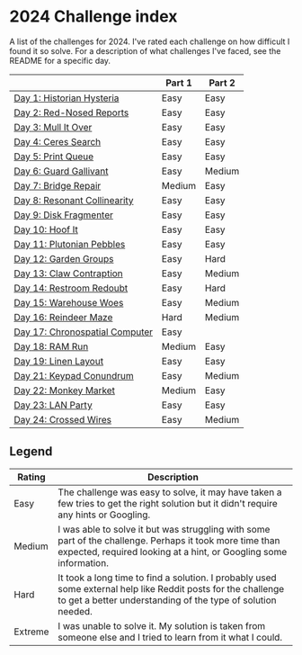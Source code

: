 # 2024 Challenge index

A list of the challenges for 2024. I've rated each challenge on how difficult I found it so solve. For a description of what challenges I've faced, see the README for a specific day.

|                                         | Part 1  | Part 2  |
| --------------------------------------- | ------- | ------- |
| [Day 1: Historian Hysteria](./01/)      | Easy    | Easy    |
| [Day 2: Red-Nosed Reports](./02/)       | Easy    | Easy    |
| [Day 3: Mull It Over](./03/)            | Easy    | Easy    |
| [Day 4: Ceres Search](./04/)            | Easy    | Easy    |
| [Day 5: Print Queue](./05/)             | Easy    | Easy    |
| [Day 6: Guard Gallivant](./06/)         | Easy    | Medium  |
| [Day 7: Bridge Repair](./07/)           | Medium  | Easy    |
| [Day 8: Resonant Collinearity](./08)    | Easy    | Easy    |
| [Day 9: Disk Fragmenter](./09/)         | Easy    | Easy    |
| [Day 10: Hoof It](./10/)                | Easy    | Easy    |
| [Day 11: Plutonian Pebbles](./11/)      | Easy    | Easy    |
| [Day 12: Garden Groups](./12/)          | Easy    | Hard    |
| [Day 13: Claw Contraption](./13/)       | Easy    | Medium  |
| [Day 14: Restroom Redoubt](./14/)       | Easy    | Hard    |
| [Day 15: Warehouse Woes](./15/)         | Easy    | Medium  |
| [Day 16: Reindeer Maze](./16/)          | Hard    | Medium  |
| [Day 17: Chronospatial Computer](./17/) | Easy    |         |
| [Day 18: RAM Run](./18/)                | Medium  | Easy    |
| [Day 19: Linen Layout](./19/)           | Easy    | Easy    |
| [Day 21: Keypad Conundrum](./21/)       | Easy    | Medium  |
| [Day 22: Monkey Market](./22/)          | Medium  | Easy    |
| [Day 23: LAN Party](./23/)              | Easy    | Easy    |
| [Day 24: Crossed Wires](./24/)          | Easy    | Medium  |

## Legend

| Rating  | Description
| ------- | ------------
| Easy    | The challenge was easy to solve, it may have taken a few tries to get the right solution but it didn't require any hints or Googling.
| Medium  | I was able to solve it but was struggling with some part of the challenge. Perhaps it took more time than expected, required looking at a hint, or Googling some information.
| Hard    | It took a long time to find a solution. I probably used some external help like Reddit posts for the challenge to get a better understanding of the type of solution needed.
| Extreme | I was unable to solve it. My solution is taken from someone else and I tried to learn from it what I could.